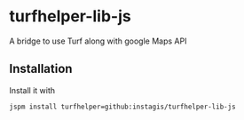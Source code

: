 # turfhelper-lib-js
A bridge to use Turf along with google Maps API

## Installation

Install it with

```sh
jspm install turfhelper=github:instagis/turfhelper-lib-js
```